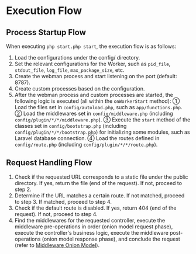 # Execution Flow

## Process Startup Flow

When executing `php start.php start`, the execution flow is as follows:

1. Load the configurations under the config/ directory.
2. Set the relevant configurations for the Worker, such as `pid_file`, `stdout_file`, `log_file`, `max_package_size`, etc.
3. Create the webman process and start listening on the port (default: 8787).
4. Create custom processes based on the configuration.
5. After the webman process and custom processes are started, the following logic is executed (all within the `onWorkerStart` method):
    ① Load the files set in `config/autoload.php`, such as `app/functions.php`.
    ② Load the middlewares set in `config/middleware.php` (including `config/plugin/*/*/middleware.php`).
    ③ Execute the `start` method of the classes set in `config/bootstrap.php` (including `config/plugin/*/*/bootstrap.php`) for initializing some modules, such as Laravel database connection.
    ④ Load the routes defined in `config/route.php` (including `config/plugin/*/*/route.php`).

## Request Handling Flow
1. Check if the requested URL corresponds to a static file under the public directory. If yes, return the file (end of the request). If not, proceed to step 2.
2. Determine if the URL matches a certain route. If not matched, proceed to step 3. If matched, proceed to step 4.
3. Check if the default route is disabled. If yes, return 404 (end of the request). If not, proceed to step 4.
4. Find the middlewares for the requested controller, execute the middleware pre-operations in order (onion model request phase), execute the controller's business logic, execute the middleware post-operations (onion model response phase), and conclude the request (refer to [Middleware Onion Model](https://www.workerman.net/doc/webman/middleware.html#%E4%B8%AD%E9%97%B4%E4%BB%B6%E6%B4%8B%E8%91%B1%E6%A8%A1%E5%9E%8B)).
